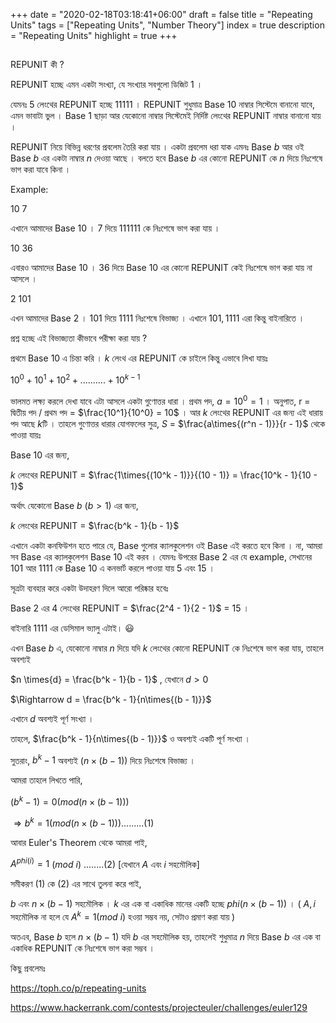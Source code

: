 +++
date = "2020-02-18T03:18:41+06:00"
draft = false
title = "Repeating Units"
tags = ["Repeating Units", "Number Theory"]
index = true
description = "Repeating Units"
highlight = true
+++

##

REPUNIT কী ?

REPUNIT হচ্ছে এমন একটা সংখ্যা, যে সংখ্যার সবগুলো ডিজিট 1 ।

যেমনঃ $5$ লেংথের REPUNIT হচ্ছে $11111$ । REPUNIT শুধুমাত্র Base $10$ নাম্বার সিস্টেমে বানানো যাবে, এমন ভাবাটা ভুল । Base $1$ ছাড়া আর যেকোনো নাম্বার সিস্টেমেই নির্দিষ্ট লেংথের REPUNIT নাম্বার বানানো যায় ।

REPUNIT নিয়ে বিভিন্ন ধরণের প্রবলেম তৈরি করা যায় । একটা প্রবলেম ধরা যাক এমনঃ Base $b$ আর ওই Base $b$ এর একটা নাম্বার $n$ দেওয়া আছে । বলতে হবে Base $b$ এর কোনো REPUNIT কে $n$ দিয়ে নিঃশেষে ভাগ করা যাবে কিনা ।

Example:

$10$ $7$

এখানে আমাদের Base $10$ । $7$ দিয়ে $111111$ কে নিঃশেষে ভাগ করা যায় ।

$10$ $36$

এবারও আমাদের Base $10$ । $36$ দিয়ে Base $10$ এর কোনো REPUNIT কেই নিঃশেষে ভাগ করা যায় না আসলে ।

$2$ $101$

এখন আমাদের Base $2$ । $101$ দিয়ে $1111$ নিঃশেষে বিভাজ্য । এখানে $101, 1111$ এরা কিন্তু বাইনারিতে ।

প্রশ্ন হচ্ছে এই বিভাজ্যতা কীভাবে পরীক্ষা করা যায় ?

প্রথমে Base $10$ এ চিন্তা করি । $k$ লেংথ এর REPUNIT কে চাইলে কিন্তু এভাবে লিখা যায়ঃ

$10^0 + 10^1 + 10^2 +..........+ 10^{k - 1}$

ভালমত লক্ষ্য করলে দেখা যাবে এটা আসলে একটা গুণোত্তর ধারা । প্রথম পদ, $a = 10^0 = 1$ । অনুপাত, r = দ্বিতীয় পদ / প্রথম পদ = $\frac{10^1}{10^0} = 10$ । আর $k$ লেংথের REPUNIT এর জন্য এই ধারায় পদ আছে $k$টি । তাহলে গুণোত্তর ধারার যোগফলের সুত্র, $S$ = $\frac{a\times{(r^n - 1)}}{r - 1}$ থেকে পাওয়া যায়ঃ

Base $10$ এর জন্য,

$k$ লেংথের REPUNIT = $\frac{1\times{(10^k - 1)}}{(10 - 1)} = \frac{10^k - 1}{10 - 1}$

অর্থাৎ যেকোনো Base $b$ ($b > 1$) এর জন্য,

$k$ লেংথের REPUNIT = $\frac{b^k - 1}{b - 1}$

এখানে একটা কনফিউশন হতে পারে যে, Base গুলোর ক্যালকুলেশন ওই Base এই করতে হবে কিনা । না, আমরা সব Base এর ক্যালকুলেশন Base $10$ এই করব । যেমনঃ উপরের Base $2$ এর যে example, সেখানের $101$ আর $1111$ কে Base $10$ এ কনভার্ট করলে পাওয়া যায় $5$ এবং $15$ ।

সূত্রটা ব্যবহার করে একটা উদাহরণ দিলে আরো পরিষ্কার হবেঃ

Base $2$ এর $4$ লেংথের REPUNIT = $\frac{2^4 - 1}{2 - 1}$ = $15$ ।

বাইনারি $1111$ এর ডেসিমাল ভ্যালু এটাই। :smiley:

এখন Base $b$ এ, যেকোনো নাম্বার $n$ দিয়ে যদি $k$ লেংথের কোনো REPUNIT কে নিঃশেষে ভাগ করা যায়, তাহলে অবশ্যই

$n \times{d} = \frac{b^k - 1}{b - 1}$ , যেখানে $d > 0$

$\Rightarrow d = \frac{b^k - 1}{n\times{(b - 1)}}$

এখানে $d$ অবশ্যই পূর্ণ সংখ্যা ।

তাহলে, $\frac{b^k - 1}{n\times{(b - 1)}}$ ও অবশ্যই একটি পূর্ণ সংখ্যা ।

সুতরাং, ${b^k - 1}$ অবশ্যই $(n\times{(b - 1)})$ দিয়ে নিঃশেষে বিভাজ্য ।

আমরা তাহলে লিখতে পারি,

$(b^k - 1) = 0 (mod (n\times{(b - 1)}) )$

$\Rightarrow b^k = 1 (mod (n\times{(b - 1)}) ) .........(1)$

আবার Euler's Theorem থেকে আমরা পাই,

$A^{phi(i)} = 1$ ($mod$ $i$) $........(2)$ [যেখানে $A$ এবং $i$ সহমৌলিক]

সমীকরণ $(1)$ কে $(2)$ এর সাথে তুলনা করে পাই,

$b$ এবং $n\times{(b - 1)}$ সহমৌলিক । $k$ এর এক বা একাধিক মানের একটি হচ্ছে $phi( n\times{(b - 1)} )$ । ( $A, i$ সহমৌলিক না হলে যে $A^k = 1$($mod$ $i$) হওয়া সম্ভব নয়, সেটাও প্রমাণ করা যায় )

অতএব, Base $b$ হলে $n\times{(b - 1)}$ যদি $b$ এর সহমৌলিক হয়, তাহলেই শুধুমাত্র $n$ দিয়ে Base $b$ এর এক বা একাধিক REPUNIT কে নিঃশেষে ভাগ করা সম্ভব ।

কিছু প্রবলেমঃ

https://toph.co/p/repeating-units

https://www.hackerrank.com/contests/projecteuler/challenges/euler129